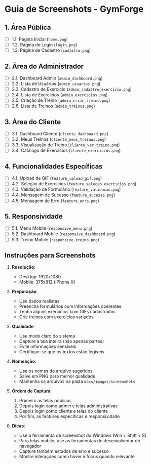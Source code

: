 # Guia de Screenshots - GymForge

## 1. Área Pública
- [ ] 1.1. Página Inicial (`home.png`)
- [ ] 1.2. Página de Login (`login.png`)
- [ ] 1.3. Página de Cadastro (`cadastro.png`)

## 2. Área do Administrador
- [ ] 2.1. Dashboard Admin (`admin_dashboard.png`)
- [ ] 2.2. Lista de Usuários (`admin_usuarios.png`)
- [ ] 2.3. Cadastro de Exercício (`admin_cadastro_exercicio.png`)
- [ ] 2.4. Lista de Exercícios (`admin_exercicios.png`)
- [ ] 2.5. Criação de Treino (`admin_criar_treino.png`)
- [ ] 2.6. Lista de Treinos (`admin_treinos.png`)

## 3. Área do Cliente
- [ ] 3.1. Dashboard Cliente (`cliente_dashboard.png`)
- [ ] 3.2. Meus Treinos (`cliente_meus_treinos.png`)
- [ ] 3.3. Visualização de Treino (`cliente_ver_treino.png`)
- [ ] 3.4. Catálogo de Exercícios (`cliente_exercicios.png`)

## 4. Funcionalidades Específicas
- [ ] 4.1. Upload de GIF (`feature_upload_gif.png`)
- [ ] 4.2. Seleção de Exercícios (`feature_selecao_exercicios.png`)
- [ ] 4.3. Validação de Formulário (`feature_validacao.png`)
- [ ] 4.4. Mensagem de Sucesso (`feature_sucesso.png`)
- [ ] 4.5. Mensagem de Erro (`feature_erro.png`)

## 5. Responsividade
- [ ] 5.1. Menu Mobile (`responsive_menu.png`)
- [ ] 5.2. Dashboard Mobile (`responsive_dashboard.png`)
- [ ] 5.3. Treino Mobile (`responsive_treino.png`)

## Instruções para Screenshots

1. **Resolução**:
   - Desktop: 1920x1080
   - Mobile: 375x812 (iPhone X)

2. **Preparação**:
   - Use dados realistas
   - Preencha formulários com informações coerentes
   - Tenha alguns exercícios com GIFs cadastrados
   - Crie treinos com exercícios variados

3. **Qualidade**:
   - Use modo claro do sistema
   - Capture a tela inteira (não apenas partes)
   - Evite informações sensíveis
   - Certifique-se que os textos estão legíveis

4. **Nomeação**:
   - Use os nomes de arquivo sugeridos
   - Salve em PNG para melhor qualidade
   - Mantenha os arquivos na pasta `docs/images/screenshots`

5. **Ordem de Captura**:
   1. Primeiro as telas públicas
   2. Depois login como admin e telas administrativas
   3. Depois login como cliente e telas do cliente
   4. Por fim, as features específicas e responsividade

6. **Dicas**:
   - Use a ferramenta de screenshot do Windows (Win + Shift + S)
   - Para telas mobile, use as ferramentas de desenvolvedor do navegador
   - Capture também estados de erro e sucesso
   - Mostre interações como hover e focus quando relevante 